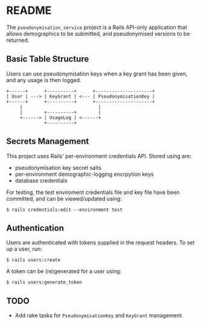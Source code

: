 # README

The `pseudonymisation_service` project is a Rails API-only application that allows demographics to be submitted, and pseudonymised versions to be returned.

## Basic Table Structure

Users can use pseudonymisation keys when a key grant has been given,
and any usage is then logged.

```
+------+      +----------+      +---------------------+
| User | ---> | KeyGrant | <--- | PseudonymisationKey |
+------+      +----------+      +---------------------+
     |                            |
     |        +----------+        |
     +------> | UsageLog | <------+
              +----------+
```

## Secrets Management

This project uses Rails' per-environment credentials API. Stored using are:
* pseudonymisation key secret salts
* per-environment demographic-logging encrpytion keys
* database credentials

For testing, the test enviroment credentials file and key file have been committed,
and can be viewed/updated using:

```
$ rails credentials:edit --environment test
```

## Authentication

Users are authenticated with tokens supplied in the request headers.
To set up a user, run:

```
$ rails users:create
```

A token can be (re)generated for a user using:

```
$ rails users:generate_token
```

## TODO

* Add rake tasks for `PseudonymisationKey` and `KeyGrant` management.
